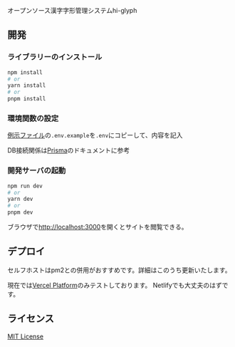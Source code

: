 オープンソース漢字字形管理システムhi-glyph

## 開発

### ライブラリーのインストール

```bash
npm install
# or
yarn install
# or
pnpm install
```

### 環境関数の設定

[例示ファイル](./.env.example)の`.env.example`を`.env`にコピーして、内容を記入

DB接続関係は[Prisma](https://www.prisma.io/)のドキュメントに参考

### 開発サーバの起動

```bash
npm run dev
# or
yarn dev
# or
pnpm dev
```

ブラウザで[http://localhost:3000](http://localhost:3000)を開くとサイトを閲覧できる。

## デプロイ

セルフホストはpm2との併用がおすすめです。詳細はこのうち更新いたします。

現在では[Vercel Platform](https://vercel.com/)のみテストしております。
Netlifyでも大丈夫のはずです。

## ライセンス

[MIT License](./LICENSE)
